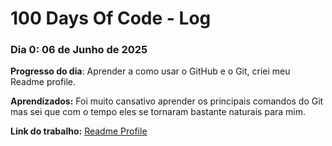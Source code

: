 # 100 Days Of Code - Log

### Dia 0: 06 de Junho de 2025

**Progresso do dia**: Aprender a como usar o GitHub e o Git, criei meu Readme profile.

**Aprendizados:** Foi muito cansativo aprender os principais comandos do Git mas sei que com o tempo eles se tornaram bastante naturais para mim.

**Link do trabalho:** [Readme Profile](https://github.com/juliafigueira)
